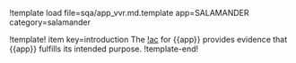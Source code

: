!template load file=sqa/app_vvr.md.template app=SALAMANDER category=salamander

!template! item key=introduction
The [!ac](VVR) for {{app}} provides evidence that {{app}} fulfills its intended purpose.
!template-end!

